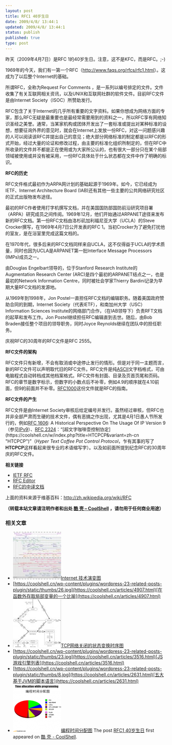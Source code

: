 ```yaml
---
layout: post
title: RFC1 40岁生日
date: 2009/4/8/ 13:44:1
updated: 2009/4/8/ 13:44:1
status: publish
published: true
type: post
---
```


昨天（2009年4月7日）是RFC 1的40岁生日。注意，这不是KFC，而是RFC。;-)


1969年的今天，我们有一第一个RFC（<http://www.faqs.org/rfcs/rfc1.html>）。这成为了以后整个Internet的基础。


所谓RFC，全称为Request For Comments ，是一系列以编号排定的文件。文件收集了有关互联网相关资讯，以及UNIX和互联网社群的软件文件。目前RFC文件是由Internet Society（ISOC）所赞助发行。


RFC包含了关于Internet的几乎所有重要的文字资料。如果你想成为网络方面的专家，那么RFC无疑是最重要也是最经常需要用到的资料之一，所以RFC享有网络知识圣经之美誉。通常，当某家机构或团体开发出了一套标准或提出对某种标准的设想，想要征询外界的意见时，就会在Internet上发放一份RFC，对这一问题感兴趣的人可以阅读该RFC并提出自己的意见；绝大部分网络标准的制定都是以RFC的形式开始，经过大量的论证和修改过程，由主要的标准化组织所制定的，但在RFC中所收录的文件并不都是正在使用或为大家所公认的，也有很大一部分只在某个局部领域被使用或并没有被采用，一份RFC具体处于什么状态都在文件中作了明确的标识。



**RFC的历史**


RFC文件格式最初作为ARPA网计划的基础起源于1969年。如今，它已经成为IETF、Internet Architecture Board (IAB)还有其他一些主要的公共网络研究社区的正式出版物发布途径。


最初的RFC作者使用打字机撰写文档，并在美国国防部国防前沿研究项目署（ARPA）研究成员之间传阅。1969年12月，他们开始通过ARPANET途径来发布新的RFC文档。第一份RFC文档由洛杉矶加利福尼亚大学（UCLA）的Steve Crocker撰写，在1969年4月7日公开发表的RFC 1。当初Crocker为了避免打扰他的室友，是在浴室里完成这篇文档的。


在1970年代，很多后来的RFC文档同样来自UCLA，这不仅得益于UCLA的学术质量，同时也因为UCLA是ARPANET第一批Interface Message Processors (IMPs)成员之一。


由Douglas Engelbart领导的，位于Stanford Research Institute的Augmentation Research Center (ARC)是四个最初的ARPANET结点之一，也是最初的Network Information Centre，同时被社会学家Thierry Bardini记录为早期大量RFC文档的发源地。


从1969年到1998年，Jon Postel一直担任RFC文档的编辑职务。随着美国政府赞助合同的到期，Internet Society（代表IETF），和南加州大学（USC）Information Sciences Institute的网络部门合作，（在IAB领导下）负责RFT文档的起草和发布工作。Jon Postel继续担任RFC编辑直到去世。随后，由Bob Braden接任整个项目的领导职务，同时Joyce Reynolds继续在团队中的担任职务。


庆祝RFC的30周年的RFC文件是RFC 2555。


**RFC文件的架构**


RFC文件只有新增，不会有取消或中途停止发行的情形。但是对于同一主题而言，新的RFC文件可以声明取代旧的RFC文件。RFC文件是纯[ASCII](https://coolshell.cn/w/index.php?title=ASCII&variant=zh-cn "ASCII")文字档格式，可由电脑程式自动转档成其他档案格式。RFC文件有封面、目录及页首页尾和页码。RFC的章节是数字标示，但数字的小数点后不补零，例如4.9的顺序就在4.10前面，但9的前面并不补零。[RFC1000](http://www.faqs.org/rfcs/rfc1000.html "http://www.faqs.org/rfcs/rfc1000.html")这份文件就是RFC的指南。


**RFC文件的产生**


RFC文件是由Internet Society审核后给定编号并发行。虽然经过审核，但RFC也并非全部严肃而生硬的技术文件，偶有恶搞之作出现，尤其是4月1日愚人节所发行的，例如[RFC 1606](http://tools.ietf.org/html/rfc1606 "http://tools.ietf.org/html/rfc1606"): A Historical Perspective On The Usage Of IP Version 9（参见[IPv9](https://coolshell.cn/w/index.php?title=IPv9&variant=zh-cn "IPv9")）、[RFC 2324](http://tools.ietf.org/html/rfc2324 "http://tools.ietf.org/html/rfc2324")：“[超文字咖啡壶控制协定](https://coolshell.cn/w/index.php?title=HTCPCP&variant=zh-cn "HTCPCP")”（*Hyper Text Coffee Pot Control Protocol*，乍有其事的写了**HTCPCP**这样看起来很专业的术语缩写字）。以及如前面所提到纪念RFC的30周年庆的RFC文件。


**相关链接**


* [IETF RFC](http://www.ietf.org/rfc.html "http://www.ietf.org/rfc.html")
* [RFC Editor](http://www.rfc-editor.org/ "http://www.rfc-editor.org")
* [RFC的中译文档](http://www.cnpaf.net/class/rfc "http://www.cnpaf.net/class/rfc")


上面的资料来源于维基百科：<http://zh.wikipedia.org/wiki/RFC>




**（转载本站文章请注明作者和出处 [酷 壳 – CoolShell](https://coolshell.cn/) ，请勿用于任何商业用途）**



### 相关文章

* [![Internet 技术演变图](../wp-content/uploads/2009/07/Internet-150x150.jpg)](https://coolshell.cn/articles/1178.html)[Internet 技术演变图](https://coolshell.cn/articles/1178.html)
* [https://coolshell.cn/wp-content/plugins/wordpress-23-related-posts-plugin/static/thumbs/26.jpg](https://coolshell.cn/articles/4907.html)[在函数外存取局部变量的一个比喻](https://coolshell.cn/articles/4907.html)
* [![TCP网络关闭的状态变换时序图](../wp-content/uploads/2009/09/tcp1-150x150.jpg)](https://coolshell.cn/articles/1484.html)[TCP网络关闭的状态变换时序图](https://coolshell.cn/articles/1484.html)
* [https://coolshell.cn/wp-content/plugins/wordpress-23-related-posts-plugin/static/thumbs/23.jpg](https://coolshell.cn/articles/3516.html)[JS游戏引擎列表](https://coolshell.cn/articles/3516.html)
* [https://coolshell.cn/wp-content/plugins/wordpress-23-related-posts-plugin/static/thumbs/8.jpg](https://coolshell.cn/articles/2631.html)[五大基于JVM的脚本语言](https://coolshell.cn/articles/2631.html)
* [![编程时间分配图](../wp-content/uploads/2010/09/Time-Allocation-while-Programming-150x150.png)](https://coolshell.cn/articles/2990.html)[编程时间分配图](https://coolshell.cn/articles/2990.html)
The post [RFC1 40岁生日](https://coolshell.cn/articles/373.html) first appeared on [酷 壳 - CoolShell](https://coolshell.cn).